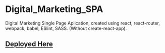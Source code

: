 # Digital_Marketing_SPA

Digital Marketing Single Page Aplication, created using react, react-router, webpack, babel, ESlint, SASS. (Without create-react-app).

## [Deployed Here](https://keicisnero-digital-marketing.web.app/)
